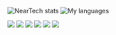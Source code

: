 ![NearTech stats](https://github-readme-stats.vercel.app/api?username=NierTech&count_private=true&show_icons=true&theme=radical )
![My languages](https://github-readme-stats.vercel.app/api/top-langs/?username=NIERTECH&show_icons=true&theme=radical)

![](https://img.shields.io/badge/-JavaScript-F7DF1E?logo=javascript&logoColor=000)
![](https://img.shields.io/badge/-React-61DAFB?logo=react&logoColor=000)
![](https://img.shields.io/badge/-Next-000000?logo=next.js&logoColor=fff)
![](https://img.shields.io/badge/-HTML-e34f26?logo=html5&logoColor=fff)
![](https://img.shields.io/badge/-CSS-1572B6?logo=css3&logoColor=fff)
![](https://img.shields.io/badge/-Sass-CC6699?logo=sass&logoColor=fff)
